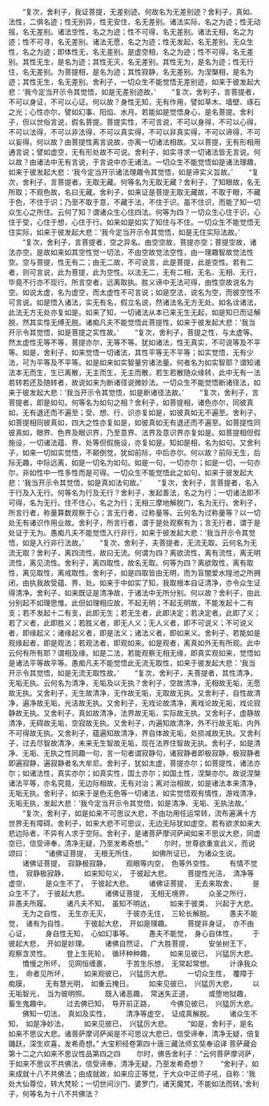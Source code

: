 <!-- { "loadSidebar": true } -->
　　“复次，舍利子，我证菩提，无差别迹。何故名为无差别迹？舍利子，真如、法性，二俱名迹；性无别异，性无安住，名无差别。诸法实际，名之为迹；性无动摇，名无差别。诸法空性，名之为迹；性不可得，名无差别。诸法无相，名之为迹；性不可寻，名无差别。诸法无愿，名之为迹；性无发起，名无差别。无众生性，名之为迹；即体性无，名无差别。是虚空相，名之为迹；性不可得，名无差别。其性无生，是名为迹；其性无灭，名无差别。其性无为，是名为迹；性无行住，名无差别。为菩提相，是名为迹；其性寂静，名无差别。为涅槃相，是名为迹；其性无生，名无差别。舍利子，一切众生不能觉悟无差别迹，如来于彼发起大悲：‘我今定当开示令其觉悟，如是无差别迹故。’
　　“复次，舍利子，言菩提者，不可以身证，不可以心证。何以故？身性无知，无有作用，譬如草木、墙壁、琢石之光；心性亦尔，譬如幻事、阳焰、水月。若能如是觉悟身心，是名菩提。舍利子，但以世俗言说，假名菩提。菩提实性，不可言说，不可以身得，不可以心得，不可以法得，不可以非法得，不可以真实得，不可以非真实得，不可以谛得，不可以妄得。何以故？由菩提性离言说故，亦离一切诸法相故。又以菩提，无有形相用通言说；譬如虚空，无有形处故不可说。舍利子，如实寻求一切诸法皆无言说。何以故？由诸法中无有言说，于言说中亦无诸法。一切众生不能觉悟如是诸法理趣，如来于彼发起大悲：‘我今定当开示诸法理趣令其觉悟，如是谛实义旨故。’
　　“复次，舍利子，言菩提者，无取无藏。何等名为无取无藏？舍利子，了知眼故，名无所取；不观色故，名曰无藏。舍利子，如来证是菩提无取无藏故，不取于眼，不藏于色，不住于识；乃至不取于意，不藏于法，不住于识。虽不住识，而能了知一切众生心之所住。云何了知？谓诸众生心住四法。何等为四？一切众生心住于识，心住于受，心住于想，心住于行。如来如是如实了知住与不住。一切众生不能觉悟无住实际，如来于彼发起大悲：‘我今定当开示令其觉悟，如是无住实际法故。’
　　“复次，舍利子，言菩提者，空之异名。由空空故，菩提亦空；菩提空故，诸法亦空。是故如来如其空性觉一切法，不由空故觉法空性，由一理趣智故觉法性空。空与菩提，性无有二；由无二故，不可说言，此是菩提，此是空性。若有二者，则可言说，此为菩提，此为空性。以法无二，无有二相，无名、无相、无行，毕竟不行亦不现行。所言空者，远离取执。胜义谛中无法可得，由性空故说名为空。如说太虚，名为虚空，而太虚性不可言说；如是空法，说名为空，而彼空性不可言说。如是悟入诸法，实无有名，假立名说，然诸法名无方无处。如名诠诸法，此法无方无处亦复如是。如来了知，一切诸法从本已来无生无起，如是知已而证解脱，然其实性无缚无脱。诸痴凡夫不能觉悟此菩提性，如来于彼发起大悲：‘我当开示令其觉悟，如是菩提之实性故。’
　　“复次，舍利子，菩提之性，与太虚等。然太虚性无等不等，菩提亦尔，无等不等。犹如诸法，性无真实，不可说等及不平等。如是，舍利子，如来觉悟一切诸法，其性平等无不平等；如实觉悟，无有少法，可为平等及不平等。如是如来如实智量穷诸法量。何者名为如实智耶？谓知诸法本无而生，生已离散，无主而生，无主而散，若生若散随众缘转，此中无有一法若转若还及随转者，故说如来为断诸径说微妙法。一切众生不能觉悟断诸径法，如来于彼发起大悲：‘我当开示令其觉悟，如是断诸径法故。’
　　“复次，舍利子，言菩提者，即是如句。何等名为如句之相？舍利子，如菩提相，诸色亦尔，同彼真如，无有退还而不遍至；受、想、行、识亦复如是，如彼真如无不遍至。舍利子，如菩提相同彼真如，四大之性亦复如是，如彼真如无有退还而不遍至。如菩提性同彼真如，眼界、色界及眼识界，乃至意界、法界及意识界亦复如是。如菩提相但假施设，一切诸法蕴、界、处等但假施设，亦复如是。知如是相，名为如句。又舍利子，如来一切如实觉悟，不颠倒觉，犹如前际，中后亦尔。何以故？前际无生，后际无趣，中际远离，如是一切名为如句。如是一句，一切亦尔；如是一切，一句亦尔，非如性中一性多性而是可得。一切众生不能觉悟此之如句，如来于彼发起大悲：‘我当开示令其觉悟，如是真如法句故。’
　　“复次，舍利子，言菩提者，名入于行及入无行。何等名为行及无行？舍利子，发起善法，名之为行；一切诸法即不可得，名为无行。住不住心，名之为行；无相三摩地解脱门，名为无行。舍利子，所言行者，称量算数观察于心；言无行者，过称量等。云何名为过称量等？以一切处无有诸识作用业故。舍利子，所言行者，谓于是处观察有为；言无行者，谓于是处证于无为。愚痴凡夫不能觉悟入行非行，如来于彼发起大悲：‘我当开示令其觉悟，如是入行非行法故。’
　　“复次，舍利子，夫菩提者，无流无取。云何名为无流无取？舍利子，离四流性，故曰无流。何谓为四？离欲流性，离有流性，离无明流性，离见流性。舍利子，离四取性，故名无取。何等为四？离欲取性，离有取性，离见取性，离戒取性。舍利子，如是四取皆由无明，而为盲闇爱水隍池之所拥闭，由执我故受蕴、界、处。如来于中如实了知，我取根本自证清净，亦令众生证得清净。舍利子，如来既证是清净故，于诸法中无所分别。何以故？舍利子，由此分别起不如理思惟。此但如理相应故，不起无明；不起无明故，不能发起十二有支；若不发起十二有支，此即无生；若无生者，此即决定；若决定者，此即了义；若了义者，此即胜义；若胜义者，即无人义；无人义者，即不可说义；不可说义者，即缘起义；诸缘起义者，即是法义；诸法义者，即如来义。舍利子，若能如是观缘起者，即是观法；若观法者，即观如来。如是观者，离真如外无有所观。此中云何有所有耶？谓相及缘。如是二法，若能观察无相无缘，即真实观如来，觉悟如是诸法平等故平等。愚痴凡夫不能觉悟此无流无取性，如来于彼发起大悲：‘我当开示令其觉悟，如是无流无取性故。’
　　“复次，舍利子，夫菩提者，其性清净，无垢无执。云何名为清净，无垢及以无执？舍利子，空故清净，无相故无垢，无愿故无执。又舍利子，无生故清净，无作故无垢，无取故无执。又舍利子，自性故清净，遍净故无垢，光洁故无执。又舍利子，无戏论故清净，离戏论故无垢，戏论寂静故无执。又舍利子，真如故清净，法界故无垢，实际故无执。又舍利子，虚静故清净，无碍故无垢，空寂故无执。又舍利子，内遍知故清净，外不行故无垢，内外不可得故无执。又舍利子，蕴遍知故清净，界自体故无垢，处损减故无执。又舍利子，过去尽智故清净，未来无生智故无垢，现在法界住智故无执。舍利子，如是清净、无垢、无执之性同趣一句，言一句者谓寂静句，诸寂静者即极寂静，极寂静者即遍寂静，遍寂静者名大牟尼。舍利子，犹如太虚，菩提亦尔；如菩提性，诸法亦尔；如诸法性，真实亦尔；如真实性，国土亦尔；如国土性，涅槃亦尔。故说涅槃诸法平等，亦名究竟，无边际相故，无有对治；离对治相故，如是诸法本来清净，无垢无执。舍利子，如来于是色无色等一切诸法，如实觉悟观有情性，游戏清净，无垢无执，发起大悲：‘我今定当开示令其觉悟，如是清净、无垢、无执法故。’
　　“复次，舍利子，如是如来不可思议大悲，不由功用任运常转，流布遍满十方世界无有障碍。舍利子，如来大悲不可思议，无边无际犹如虚空。若有欲求如来大悲边际者，不异有人求于空际。舍利子，是诸菩萨摩诃萨闻如来不思议大悲，同虚空已，信受谛奉，清净无疑，乃至发希奇想。”
　　尔时，世尊欲重宣此义，而说颂曰：
　　“诸佛证菩提，　无根无所住，
　　如佛所证已，　为诸众生说。
　　诸佛证菩提，　寂静极寂静，
　　观眼等内空，　色等外空性。
　　有情不觉悟，　寂静极寂静，
　　如来知句义，　于彼起大悲。
　　菩提性光洁，　清净等虚空，
　　是众生不了，　于彼起大悲。
　　诸佛证菩提，　无去来取舍，
　　是众生不了，　于彼起大悲。
　　诸佛证菩提，　无相无境界，
　　众圣之所行，　非愚夫所履。
　　诸凡夫不知，　虽知不明达，
　　如来于彼类，　兴起于大悲。
　　无为之自性，　无生亦无灭，
　　于彼亦无住，　三轮长解脱。
　　愚夫不能觉，　诸有为自性，
　　于彼起大悲，　开如是理趣。
　　菩提非身证，　亦不由心证，
　　身自性无知，　心如幻事等。
　　愚夫不能觉，　身心自体性，
　　于彼起大悲，　开如是妙理。
　　诸佛自然证，　广大胜菩提，
　　安坐树王下，　观察含灵性。
　　登上生死轮，　循环种种趣，
　　如来见彼已，　兴猛厉大悲。
　　憍慢之所坏，　见网恒缠裹，
　　于苦生乐想，　无常起常想。
　　计诤我众生，　命者见所坏，
　　如来观彼已，　兴猛厉大悲。
　　一切众生性，　覆障于痴膜，
　　无有慧光明，　如重云掩日。
　　如来见彼已，　兴猛厉大悲，
　　以无垢智光，　当为彼明照。
　　既入诸恶趣，　常迷失正道，
　　或堕地狱趣，　畜生鬼趣中。
　　过去佛已知，　导开前正路，
　　今佛见彼已，　兴猛厉大悲。
　　佛知一切法，　真如及实性，
　　清净等虚空，　证成真解脱。
　　诸众生不知，　如是净妙法，
　　如来见彼已，　兴猛厉大悲。
　　“如是，舍利子，是名如来不思议大悲。诸菩萨摩诃萨闻是不可思议大悲已，信受谛奉，清净无疑，倍复踊跃，深生欢喜，发希奇想。”
大宝积经卷第四十唐三藏法师玄奘奉诏译
菩萨藏会第十二之六如来不思议性品第四之四
　　尔时，佛告舍利子：“云何菩萨摩诃萨，于如来不思议不共佛法，信受谛奉，清净无疑，乃至发希奇想？
　　“舍利子，如来成就十八不共佛法；由成就故，如来应正等觉，于大众中正师子吼，自称：‘我处大仙尊位，转大梵轮；一切世间沙门、婆罗门，诸天魔梵，不能如法而转。’舍利子，何等名为十八不共佛法？
